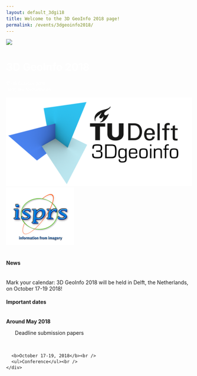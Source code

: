 ```yaml
---
layout: default_3dgi18
title: Welcome to the 3D GeoInfo 2018 page!
permalink: /events/3dgeoinfo2018/
---
```


<div class="jumbotron">
  <div class="container">
    <div class="row">
      <div class="col-lg-6 col-md-6 hidden-sm hidden-xs">
        <img src="{{ "img/campus3d.png" | prepend: site.baseurl }}" />
      </div>
      <div class="col-lg-6 col-md-6 col-sm-12">
        <h1 class="text-right" style="color:white">3D GeoInfo 2018</h1>
        <p class="text-right" style="color:white"><small>17-19 October 2018<br>Delft, the Netherlands</small></p>
      </div>
    </div>
  </div>
</div>

<div class="container">

  <div class="row">

  <div class="col-md-2">
  <a href="https://3d.bk.tudelft.nl"><img class="img-responsive" src="../../img/logos/tud-3dgeoinfo-black.png" /></a><br />
  <a href="https://www.isprs.org"><img class="image img-responsive" src="img/isprs.gif" /></a><br />
  <br />
  <!-- <a href="http://www.cyclomedia.com/"><img class="image img-responsive" src="../../img/events/udmv2015/Logo_CYCLOMEDIA_FC.jpg" /></a><br />
  <a href="http://www.esri.nl"><img class="image img-responsive" src="../../img/events/udmv2015/Esri.png" /></a><br />
  <a href="http://www.crenau.archi.fr"><img class="image img-responsive" src="../../img/events/udmv2015/AAUcrenau_RVB_CouleursGauche.png" /></a><br />
  <a href="http://www.stw.nl"><img class="image img-responsive" src="../../img/events/udmv2015/STW.png" /></a><br />
  <a href="UDMV2015-CfP.pdf"><img class="image img-responsive" src="../../img/events/udmv2015/flyer_small.png" /></a> -->
  </div>

  <div class="col-md-7">
    <div class="alert">
    <h4>News</h4><br/>
    Mark your calendar: 3D GeoInfo 2018 will be held in Delft, the Netherlands, on October 17-19 2018!
    </div>
  </div>
  
  <div class="col-md-3">
    <div class="alert alert-info">
      <h4>Important dates</h4>
      <br />
      <b>Around May 2018</b><br />
      <ul>Deadline submission papers</ul><br />

<!--       <s>July 3, 2015</s><br /><b>July 20, 2015</b><br />
      <ul><li>Paper submission</li></ul><br />
 -->
<!--       <s>August 28, 2015</s><br /><b>September 4, 2015</b><br />
      <ul><li>Author notification</li>
      <li>Registration opens</li></ul><br />
 -->
<!--       <s>October 9, 2015</s><br /><b>October 16, 2015</b><br />
      <ul><li>Final version of the paper</li>
      <li>Early-bird registration</li></ul><br />
 -->

      <b>October 17-19, 2018</b><br />
      <ul>Conference</ul><br />
    </div>
  </div>
</div>
</div>